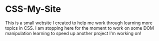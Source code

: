 # CSS-My-Site

This is a small website I created to help me work
 through learning more topics in CSS. I am stopping
 here for the moment to work on some DOM manipulation
 learning to speed up another project I'm working on!
 
